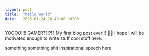 ```yaml
---
layout: post
title:  "hello world"
date:   2025-01-24 20:49:00 +0200
---
```

YOOOO!!!! GAMER??!?!? My first blog post ever!!! 👋👋 I hope I will be motivated enough to write stuff cool stuff here.

something something shit inspirational speech here